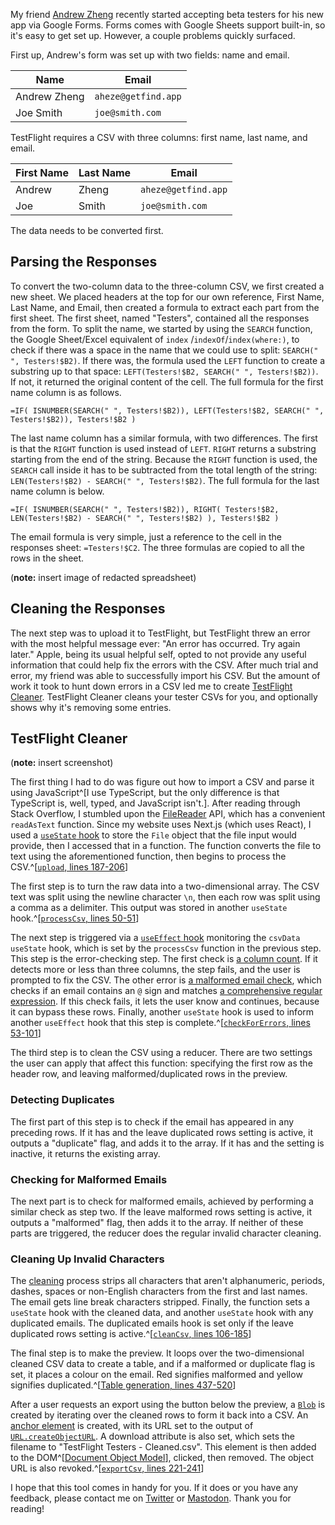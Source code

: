 My friend [Andrew Zheng](https://twitter.com/aheze0) recently started accepting
beta testers for his new app via Google Forms. Forms comes with Google Sheets support
built-in, so it's easy to get set up. However, a couple problems quickly surfaced.

First up, Andrew's form was set up with two fields: name and email.

Name         | Email
-------------|--------------------
Andrew Zheng | `aheze@getfind.app`
Joe Smith    | `joe@smith.com`

TestFlight requires a CSV with three columns: first name, last name, and email.

First Name | Last Name | Email
-----------|-----------|--------------------
Andrew     | Zheng     | `aheze@getfind.app`
Joe        | Smith     | `joe@smith.com`

The data needs to be converted first.

## Parsing the Responses

To convert the two-column data to the three-column CSV, we first created a new sheet.
We placed headers at the top for our own reference, First Name, Last Name, and Email,
then created a formula to extract each part from the first sheet. The first sheet,
named "Testers", contained all the responses from the form. To split the name, we
started by using the `SEARCH` function, the Google Sheet/Excel equivalent of `index`
/`indexOf`/`index(where:)`, to check if there was a space in the name that we could
use to split: `SEARCH(" ", Testers!$B2)`. If there was, the formula used the `LEFT`
function to create a substring up to that space:
`LEFT(Testers!$B2, SEARCH(" ", Testers!$B2))`. If not, it returned the original
content of the cell. The full formula for the first name column is as follows.

```excel-formula
=IF( ISNUMBER(SEARCH(" ", Testers!$B2)), LEFT(Testers!$B2, SEARCH(" ", Testers!$B2)), Testers!$B2 )
```

The last name column has a similar formula, with two differences. The first is that
the `RIGHT` function is used instead of `LEFT`. `RIGHT` returns a substring starting
from the end of the string. Because the `RIGHT` function is used, the `SEARCH` call
inside it has to be subtracted from the total length of the string:
`LEN(Testers!$B2) - SEARCH(" ", Testers!$B2)`. The full formula for the last name
column is below.

```excel-formula
=IF( ISNUMBER(SEARCH(" ", Testers!$B2)), RIGHT( Testers!$B2, LEN(Testers!$B2) - SEARCH(" ", Testers!$B2) ), Testers!$B2 )
```

The email formula is very simple, just a reference to the cell in the responses
sheet: `=Testers!$C2`. The three formulas are copied to all the rows in the sheet.

(**note:** insert image of redacted spreadsheet)

## Cleaning the Responses

The next step was to upload it to TestFlight, but TestFlight threw an error with
the most helpful message ever: "An error has occurred. Try again later." Apple,
being its usual helpful self, opted to not provide any useful information that could
help fix the errors with the CSV. After much trial and error, my friend was able
to successfully import his CSV. But the amount of work it took to hunt down errors
in a CSV led me to create [TestFlight Cleaner](/program/testflight-cleaner). TestFlight
Cleaner cleans your tester CSVs for you, and optionally shows why it's removing
some entries.

## TestFlight Cleaner

(**note:** insert screenshot)

The first thing I had to do was figure out how to import a CSV and parse it using
JavaScript^[I use TypeScript, but the only difference is that TypeScript is, well, typed, and JavaScript isn't.]. After reading through Stack Overflow, I stumbled
upon the [FileReader](https://developer.mozilla.org/en-US/docs/Web/API/FileReader)
API, which has a convenient `readAsText` function. Since my website uses Next.js
(which uses React), I used a [`useState` hook](https://react.dev/reference/react/useState)
to store the `File` object that the file input would provide, then I accessed that
in a function. The function converts the file to text using the aforementioned function,
then begins to process the CSV.^[[`upload`, lines 187-206](https://github.com/hkamran80/website/blob/redesign-nextjs/pages/program/testflight-cleaner.tsx#L187-L206)]

The first step is to turn the raw data into a two-dimensional array. The CSV text
was split using the newline character `\n`, then each row was split using a comma
as a delimiter. This output was stored in another `useState`
hook.^[[`processCsv`, lines 50-51](https://github.com/hkamran80/website/blob/redesign-nextjs/pages/program/testflight-cleaner.tsx#L50-L51)]

The next step is triggered via a [`useEffect` hook](https://react.dev/reference/react/useEffect)
monitoring the `csvData` `useState` hook, which is set by the `processCsv` function
in the previous step. This step is the error-checking step. The first check is
[a column count](https://github.com/hkamran80/website/blob/redesign-nextjs/pages/program/testflight-cleaner.tsx#L56-L67).
If it detects more or less than three columns, the step fails, and the user is prompted
to fix the CSV. The other error is [a malformed email check](https://github.com/hkamran80/website/blob/redesign-nextjs/pages/program/testflight-cleaner.tsx#L69-L98),
which checks if an email contains an `@` sign and matches
[a comprehensive regular expression](https://github.com/hkamran80/website/blob/redesign-nextjs/pages/program/testflight-cleaner.tsx#L80).
If this check fails, it lets the user know and continues, because it can bypass
these rows. Finally, another `useState` hook is used to inform another `useEffect`
hook that this step is complete.^[[`checkForErrors`, lines 53-101](https://github.com/hkamran80/website/blob/redesign-nextjs/pages/program/testflight-cleaner.tsx#L53-L101)]

The third step is to clean the CSV using a reducer. There are two settings the user
can apply that affect this function: specifying the first row as the header row,
and leaving malformed/duplicated rows in the preview.

### Detecting Duplicates

The first part of this step
is to check if the email has appeared in any preceding rows. If it has and the leave
duplicated rows setting is active, it outputs a "duplicate" flag, and adds it to
the array. If it has and the setting is inactive, it returns the existing array.

### Checking for Malformed Emails

The next part is to check for malformed emails, achieved by performing a similar
check as step two. If the leave malformed rows setting is active, it outputs a "malformed"
flag, then adds it to the array. If neither of these parts are triggered, the reducer
does the regular invalid character cleaning.

### Cleaning Up Invalid Characters

The [cleaning](https://github.com/hkamran80/website/blob/redesign-nextjs/pages/program/testflight-cleaner.tsx#L103-L104)
process strips all characters that aren't alphanumeric, periods, dashes, spaces or
non-English characters from the first and last names. The email gets line break
characters stripped. Finally, the function sets a `useState` hook with the cleaned
data, and another `useState` hook with any duplicated emails. The duplicated emails
hook is set only if the leave duplicated rows setting is
active.^[[`cleanCsv`, lines 106-185](https://github.com/hkamran80/website/blob/redesign-nextjs/pages/program/testflight-cleaner.tsx#L106-L185)]

The final step is to make the preview. It loops over the two-dimensional cleaned
CSV data to create a table, and if a malformed or duplicate flag is set, it places
a colour on the email. Red signifies malformed and yellow signifies duplicated.^[[Table generation, lines 437-520](https://github.com/hkamran80/website/blob/redesign-nextjs/pages/program/testflight-cleaner.tsx#L437-L520)]

After a user requests an export using the button below the preview, a [`Blob`](https://developer.mozilla.org/en-US/docs/Web/API/Blob)
is created by iterating over the cleaned rows to form it back into a CSV. An
[anchor element](https://developer.mozilla.org/en-US/docs/Web/HTML/Element/a) is
created, with its URL set to the output of
[`URL.createObjectURL`](https://developer.mozilla.org/en-US/docs/Web/API/URL/createObjectURL).
A download attribute is also set, which sets the filename to "TestFlight Testers
\- Cleaned.csv". This element is then added to the
DOM^[[Document Object Model](https://developer.mozilla.org/en-US/docs/Web/API/Document_Object_Model/Introduction)],
clicked, then removed. The object URL is also revoked.^[[`exportCsv`, lines 221-241](https://github.com/hkamran80/website/blob/redesign-nextjs/pages/program/testflight-cleaner.tsx#L221-L241)]

I hope that this tool comes in handy for you. If it does or you have any feedback,
please contact me on [Twitter](https://twitter.com/hkamran80) or [Mastodon](https://vmst.io/@hkamran).
Thank you for reading!
